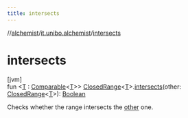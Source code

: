```yaml
---
title: intersects
---
```

//[alchemist](../../index.html)/[it.unibo.alchemist](index.html)/[intersects](intersects.html)



# intersects



[jvm]\
fun <[T](intersects.html) : [Comparable](https://kotlinlang.org/api/latest/jvm/stdlib/kotlin/-comparable/index.html)<[T](intersects.html)>> [ClosedRange](https://kotlinlang.org/api/latest/jvm/stdlib/kotlin.ranges/-closed-range/index.html)<[T](intersects.html)>.[intersects](intersects.html)(other: [ClosedRange](https://kotlinlang.org/api/latest/jvm/stdlib/kotlin.ranges/-closed-range/index.html)<[T](intersects.html)>): [Boolean](https://kotlinlang.org/api/latest/jvm/stdlib/kotlin/-boolean/index.html)



Checks whether the range intersects the [other](intersects.html) one.




